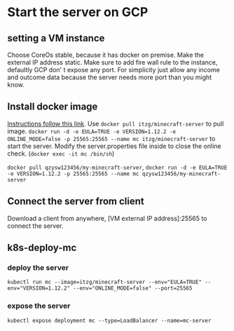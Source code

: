 # Start the server on GCP
## setting a VM instance
Choose CoreOs stable, because it has docker on premise. 
Make the external IP address static.
Make sure to add fire wall rule to the instance, defaultly GCP don' t expose any port.
For simplicity just allow any income and outcome data because the server needs more port than you might know.

## Install docker image
[Instructions follow this link](https://hub.docker.com/r/itzg/minecraft-server/).
Use ```docker pull itzg/minecraft-server``` to pull image. ```docker run -d -e EULA=TRUE -e VERSION=1.12.2 -e ONLINE_MODE=false -p 25565:25565 --name mc itzg/minecraft-server```
to start the server. Modify the server.properties file inside to close the online check. (```docker exec -it mc /bin/sh```)

```docker pull qzysw123456/my-minecraft-server```, ```docker run -d -e EULA=TRUE -e VERSION=1.12.2 -p 25565:25565 --name mc qzysw123456/my-minecraft-server```
## Connect the server from client
Download a client from anywhere, [VM external IP address]:25565 to connect the server.

## k8s-deploy-mc
### deploy the server 
 ```kubectl run mc --image=itzg/minecraft-server --env="EULA=TRUE" --env="VERSION=1.12.2" --env="ONLINE_MODE=false" --port=25565```
### expose the server 
```kubectl expose deployment mc --type=LoadBalancer --name=mc-server```
